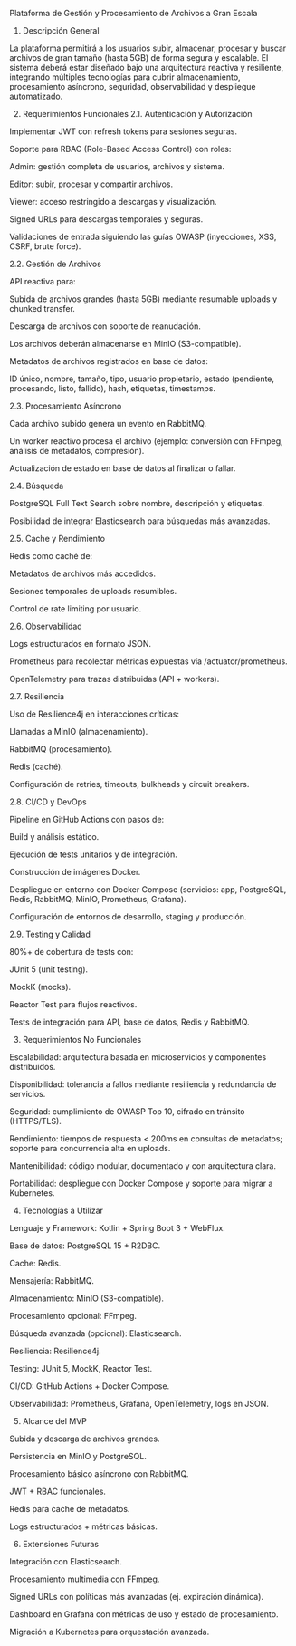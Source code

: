 Plataforma de Gestión y Procesamiento de Archivos a Gran Escala

1. Descripción General

La plataforma permitirá a los usuarios subir, almacenar, procesar y buscar archivos de gran tamaño (hasta 5GB) de forma segura y escalable. El sistema deberá estar diseñado bajo una arquitectura reactiva y resiliente, integrando múltiples tecnologías para cubrir almacenamiento, procesamiento asíncrono, seguridad, observabilidad y despliegue automatizado.

2. Requerimientos Funcionales
   2.1. Autenticación y Autorización

Implementar JWT con refresh tokens para sesiones seguras.

Soporte para RBAC (Role-Based Access Control) con roles:

Admin: gestión completa de usuarios, archivos y sistema.

Editor: subir, procesar y compartir archivos.

Viewer: acceso restringido a descargas y visualización.

Signed URLs para descargas temporales y seguras.

Validaciones de entrada siguiendo las guías OWASP (inyecciones, XSS, CSRF, brute force).

2.2. Gestión de Archivos

API reactiva para:

Subida de archivos grandes (hasta 5GB) mediante resumable uploads y chunked transfer.

Descarga de archivos con soporte de reanudación.

Los archivos deberán almacenarse en MinIO (S3-compatible).

Metadatos de archivos registrados en base de datos:

ID único, nombre, tamaño, tipo, usuario propietario, estado (pendiente, procesando, listo, fallido), hash, etiquetas, timestamps.

2.3. Procesamiento Asíncrono

Cada archivo subido genera un evento en RabbitMQ.

Un worker reactivo procesa el archivo (ejemplo: conversión con FFmpeg, análisis de metadatos, compresión).

Actualización de estado en base de datos al finalizar o fallar.

2.4. Búsqueda

PostgreSQL Full Text Search sobre nombre, descripción y etiquetas.

Posibilidad de integrar Elasticsearch para búsquedas más avanzadas.

2.5. Cache y Rendimiento

Redis como caché de:

Metadatos de archivos más accedidos.

Sesiones temporales de uploads resumibles.

Control de rate limiting por usuario.

2.6. Observabilidad

Logs estructurados en formato JSON.

Prometheus para recolectar métricas expuestas vía /actuator/prometheus.

OpenTelemetry para trazas distribuidas (API + workers).

2.7. Resiliencia

Uso de Resilience4j en interacciones críticas:

Llamadas a MinIO (almacenamiento).

RabbitMQ (procesamiento).

Redis (caché).

Configuración de retries, timeouts, bulkheads y circuit breakers.

2.8. CI/CD y DevOps

Pipeline en GitHub Actions con pasos de:

Build y análisis estático.

Ejecución de tests unitarios y de integración.

Construcción de imágenes Docker.

Despliegue en entorno con Docker Compose (servicios: app, PostgreSQL, Redis, RabbitMQ, MinIO, Prometheus, Grafana).

Configuración de entornos de desarrollo, staging y producción.

2.9. Testing y Calidad

80%+ de cobertura de tests con:

JUnit 5 (unit testing).

MockK (mocks).

Reactor Test para flujos reactivos.

Tests de integración para API, base de datos, Redis y RabbitMQ.

3. Requerimientos No Funcionales

Escalabilidad: arquitectura basada en microservicios y componentes distribuidos.

Disponibilidad: tolerancia a fallos mediante resiliencia y redundancia de servicios.

Seguridad: cumplimiento de OWASP Top 10, cifrado en tránsito (HTTPS/TLS).

Rendimiento: tiempos de respuesta < 200ms en consultas de metadatos; soporte para concurrencia alta en uploads.

Mantenibilidad: código modular, documentado y con arquitectura clara.

Portabilidad: despliegue con Docker Compose y soporte para migrar a Kubernetes.

4. Tecnologías a Utilizar

Lenguaje y Framework: Kotlin + Spring Boot 3 + WebFlux.

Base de datos: PostgreSQL 15 + R2DBC.

Cache: Redis.

Mensajería: RabbitMQ.

Almacenamiento: MinIO (S3-compatible).

Procesamiento opcional: FFmpeg.

Búsqueda avanzada (opcional): Elasticsearch.

Resiliencia: Resilience4j.

Testing: JUnit 5, MockK, Reactor Test.

CI/CD: GitHub Actions + Docker Compose.

Observabilidad: Prometheus, Grafana, OpenTelemetry, logs en JSON.

5. Alcance del MVP

Subida y descarga de archivos grandes.

Persistencia en MinIO y PostgreSQL.

Procesamiento básico asíncrono con RabbitMQ.

JWT + RBAC funcionales.

Redis para cache de metadatos.

Logs estructurados + métricas básicas.

6. Extensiones Futuras

Integración con Elasticsearch.

Procesamiento multimedia con FFmpeg.

Signed URLs con políticas más avanzadas (ej. expiración dinámica).

Dashboard en Grafana con métricas de uso y estado de procesamiento.

Migración a Kubernetes para orquestación avanzada.